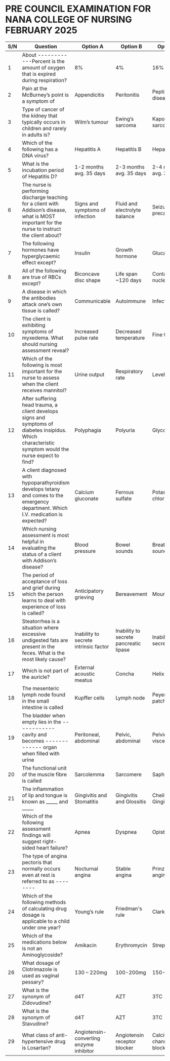 # PRE COUNCIL EXAMINATION FOR NANA COLLEGE OF NURSING FEBRUARY 2025

| S/N | Question | Option A | Option B | Option C | Option D | Answer |
|----|----------|---------|---------|---------|---------|--------|
| 1  | About ------------Percent is the amount of oxygen that is expired during respiration? | 8% | 4% | 16% | 32% | C |
| 2  | Pain at the McBurney’s point is a symptom of | Appendicitis | Peritonitis | Peptic ulcer disease | Diverticulitis | A |
| 3  | Type of cancer of the kidney that typically occurs in children and rarely in adults is? | Wilm’s tumour | Ewing’s sarcoma | Kaposi’s sarcoma | Hodgkin’s lymphoma | A |
| 4  | Which of the following has a DNA virus? | Hepatitis A | Hepatitis B | Hepatitis C | Hepatitis D | B |
| 5  | What is the incubation period of Hepatitis D? | 1-2 months avg. 35 days | 2-3 months avg. 35 days | 2-4 months avg. 35 days | 2-5 months avg. 35 days | D |
| 6  | The nurse is performing discharge teaching for a client with Addison’s disease, what is MOST important for the nurse to instruct the client about? | Signs and symptoms of infection | Fluid and electrolyte balance | Seizure precautions | Steroid replacement | D |
| 7  | The following hormones have hyperglycaemic effect except? | Insulin | Growth hormone | Glucagon | Thyroxine | A |
| 8  | All of the following are true of RBCs except? | Biconcave disc shape | Life span ~120 days | Contain nuclei | Contain haemoglobin | C |
| 9  | A disease in which the antibodies attack one’s own tissue is called? | Communicable | Autoimmune | Infectious | STI | A |
| 10 | The client is exhibiting symptoms of myxedema. What should nursing assessment reveal? | Increased pulse rate | Decreased temperature | Fine tremors | Increased radioactive iodine uptake level | B |
| 11 | Which of the following is most important for the nurse to assess when the client receives mannitol? | Urine output | Respiratory rate | Level of pain | Blood pressure | A |
| 12 | After suffering head trauma, a client develops signs and symptoms of diabetes insipidus. Which characteristic symptom would the nurse expect to find? | Polyphagia | Polyuria | Glycosuria | Hyperglycemia | B |
| 13 | A client diagnosed with hypoparathyroidism develops tetany and comes to the emergency department. Which I.V. medication is expected? | Calcium gluconate | Ferrous sulfate | Potassium chloride | Sodium bicarbonate | A |
| 14 | Which nursing assessment is most helpful in evaluating the status of a client with Addison’s disease? | Blood pressure | Bowel sounds | Breath sounds | Heart sounds | A |
| 15 | The period of acceptance of loss and grief during which the person learns to deal with experience of loss is called? | Anticipatory grieving | Bereavement | Mourning | Stages of death and dying | B |
| 16 | Steatorrhea is a situation where excessive undigested fats are present in the feces. What is the most likely cause? | Inability to secrete intrinsic factor | Inability to secrete pancreatic lipase | Inability to secrete bile | Inability to secrete lysozyme | C |
| 17 | Which is not part of the auricle? | External acoustic meatus | Concha | Helix | Anthelix | A |
| 18 | The mesenteric lymph node found in the small intestine is called | Kupffer cells | Lymph node | Peyer’s patches | Permanent cells | C |
| 19 | The bladder when empty lies in the ------------ cavity and becomes ------------- organ when filled with urine | Peritoneal, abdominal | Pelvic, abdominal | Pelvic, visceral | All of the above | B |
| 20 | The functional unit of the muscle fibre is called | Sarcolemma | Sarcomere | Saphena | Myeloma | B |
| 21 | The inflammation of lip and tongue is known as _____ and _____ | Gingivitis and Stomatitis | Gingivitis and Glossitis | Cheilitis and Gingivitis | Cheilitis and Glossitis | D |
| 22 | Which of the following assessment findings will suggest right-sided heart failure? | Apnea | Dyspnea | Opisthotonos | Jugular-neck vein distension | D |
| 23 | The type of angina pectoris that normally occurs even at rest is referred to as -------- | Nocturnal angina | Stable angina | Prinzmetal’s angina | Unstable angina | C |
| 24 | Which of the following methods of calculating drug dosage is applicable to a child under one year? | Young’s rule | Friedman's rule | Clarke’s rule | Edwin’s rule | B |
| 25 | Which of the medications below is not an Aminoglycoside? | Amikacin | Erythromycin | Streptomycin | Neomycin | B |
| 26 | What dosage of Clotrimazole is used as vaginal pessary? | 130 – 220mg | 100-200mg | 150-250mg | 400-500mg | B |
| 27 | What is the synonym of Zidovudine? | d4T | AZT | 3TC | EFZ | B |
| 28 | What is the synonym of Stavudine? | d4T | AZT | 3TC | EFZ | A |
| 29 | What class of anti-hypertensive drug is Losartan? | Angiotensin-converting enzyme inhibitor | Angiotensin receptor blocker | Calcium channel blocker | Loop diuretics | B |

